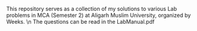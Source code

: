 This repository serves as a collection of my solutions to various Lab problems in MCA (Semester 2) at Aligarh Muslim University, organized by Weeks. \n
The questions can be read in the LabManual.pdf
